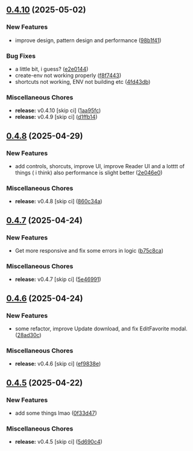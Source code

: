 ## [0.4.10](https://github.com/manga-you-know/desktop/compare/v0.4.8...v0.4.10) (2025-05-02)


### New Features

* improve design, pattern design and performance ([98b1f41](https://github.com/manga-you-know/desktop/commit/98b1f41001ec43c3d699e6e33f986ee17851e7b7))


### Bug Fixes

* a little bit, i guess? ([e2e0144](https://github.com/manga-you-know/desktop/commit/e2e014412cea7b2a7df16068770311f309a13d04))
* create-env not working properly ([f8f7443](https://github.com/manga-you-know/desktop/commit/f8f744314957804f40af8b978b6d67c431cb555d))
* shortcuts not working, ENV not building etc ([4fd43db](https://github.com/manga-you-know/desktop/commit/4fd43db55d9ba18e2e23ee74a2cc8eb2fe2736b5))


### Miscellaneous Chores

* **release:** v0.4.10 [skip ci] ([1aa95fc](https://github.com/manga-you-know/desktop/commit/1aa95fc75e8c047c461c8c258b476e6afd6796ea))
* **release:** v0.4.9 [skip ci] ([d1ffb14](https://github.com/manga-you-know/desktop/commit/d1ffb142f093c6248d9bd95efadf9aea7bb47641))

## [0.4.8](https://github.com/manga-you-know/desktop/compare/v0.4.7...v0.4.8) (2025-04-29)


### New Features

* add controls, shorcuts, improve UI, improve Reader UI and a lotttt of things ( i think) also performance is slight better ([2e046e0](https://github.com/manga-you-know/desktop/commit/2e046e0f0e3deb52c6bf13e83122ee1fbfb54244))


### Miscellaneous Chores

* **release:** v0.4.8 [skip ci] ([860c34a](https://github.com/manga-you-know/desktop/commit/860c34a7767ceca872ea080d40819250ee697b87))

## [0.4.7](https://github.com/manga-you-know/desktop/compare/v0.4.6...v0.4.7) (2025-04-24)


### New Features

* Get more responsive and fix some errors in logic ([b75c8ca](https://github.com/manga-you-know/desktop/commit/b75c8ca611bb68218d659cb350124703459cf894))


### Miscellaneous Chores

* **release:** v0.4.7 [skip ci] ([5e46991](https://github.com/manga-you-know/desktop/commit/5e46991e701e18194b89e5f01742e367092cbf78))

## [0.4.6](https://github.com/manga-you-know/desktop/compare/v0.4.5...v0.4.6) (2025-04-24)


### New Features

* some refactor, improve Update download, and fix EditFavorite modal. ([28ad30c](https://github.com/manga-you-know/desktop/commit/28ad30c05c7436efee949416016b770dcb99c2fb))


### Miscellaneous Chores

* **release:** v0.4.6 [skip ci] ([ef9838e](https://github.com/manga-you-know/desktop/commit/ef9838eec014a96c817825be2285824d1f180ad4))

## [0.4.5](https://github.com/manga-you-know/desktop/compare/v0.4.4...v0.4.5) (2025-04-22)


### New Features

* add some things lmao ([0f33d47](https://github.com/manga-you-know/desktop/commit/0f33d47f895a7da918f7fb66b52b20367b6b7487))


### Miscellaneous Chores

* **release:** v0.4.5 [skip ci] ([5d690c4](https://github.com/manga-you-know/desktop/commit/5d690c4d13aa7e1191891cb1226453b06f05a221))

